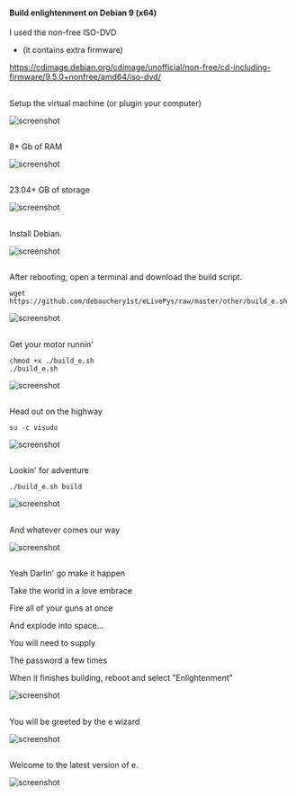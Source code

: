 #### Build enlightenment on Debian 9 (x64)

I used the non-free ISO-DVD 
- (it contains extra firmware)

https://cdimage.debian.org/cdimage/unofficial/non-free/cd-including-firmware/9.5.0+nonfree/amd64/iso-dvd/



##
Setup the virtual machine (or plugin your computer)

![screenshot](shot-2018-09-25_13-34-33.png)
##
8+ Gb of RAM

![screenshot](shot-2018-09-25_13-35-45.png)
##
23.04+ GB of storage

![screenshot](shot-2018-09-25_13-36-51.png)
##
Install Debian.

![screenshot](shot-2018-09-25_13-45-42.png)

##
After rebooting, open a terminal and download the build script.
    
    wget https://github.com/debauchery1st/eLivePys/raw/master/other/build_e.sh

![screenshot](shot-2018-09-25_14-02-30.png)
##
Get your motor runnin'

    chmod +x ./build_e.sh
    ./build_e.sh

![screenshot](shot-2018-09-25_14-05-09.png)
##
Head out on the highway

    su -c visudo

![screenshot](shot-2018-09-25_14-06-15.png)
##
Lookin' for adventure

    
    ./build_e.sh build

![screenshot](shot-2018-09-25_14-10-55.png)
##
And whatever comes our way


![screenshot](sh````ot-2018-09-25_14-11-32.png)
##
Yeah Darlin' go make it happen

Take the world in a love embrace

Fire all of your guns at once

And explode into space...

You will need to supply 

The password a few times

When it finishes building, reboot and select "Enlightenment"

![screenshot](shot-2018-09-25_14-40-23.png)
##
You will be greeted by the e wizard

![screenshot](shot-2018-09-25_14-43-02.png)
##
Welcome to the latest version of e.

![screenshot](shot-2018-09-25_14-44-38.png)
##
